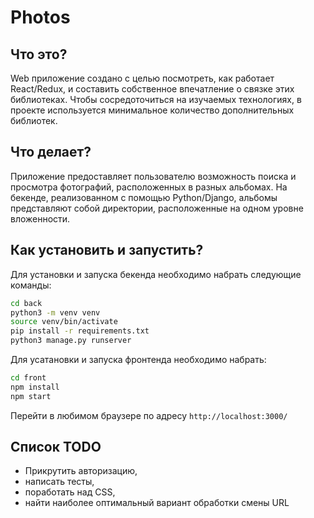 # Photos

## Что это?
Web приложение создано с целью посмотреть, как работает React/Redux,
и составить собственное впечатление о связке этих библиотеках.
Чтобы сосредоточиться на изучаемых технологиях, в проекте используется минимальное количество
дополнительных библиотек.

## Что делает?
Приложение предоставляет пользователю возможность поиска и просмотра фотографий, 
расположенных в разных альбомах.
На бекенде, реализованном с помощью Python/Django, альбомы представляют собой директории, 
расположенные на одном уровне вложенности.

## Как установить и запустить?

Для установки и запуска бекенда необходимо набрать следующие команды:

```sh
cd back
python3 -m venv venv
source venv/bin/activate
pip install -r requirements.txt
python3 manage.py runserver
```

Для усатановки и запуска фронтенда необходимо набрать:

```sh
cd front
npm install
npm start
```

Перейти в любимом браузере по адресу 
`http://localhost:3000/`

## Список TODO
- Прикрутить авторизацию,
- написать тесты,
- поработать над CSS,
- найти наиболее оптимальный вариант обработки смены URL
